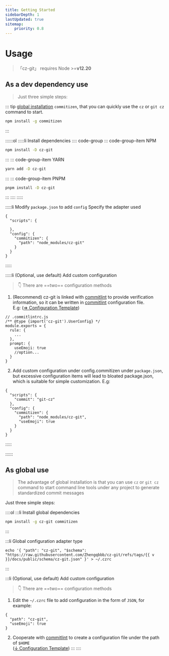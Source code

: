 ```yaml
---
title: Getting Started
sidebarDepth: 1
lastUpdated: true
sitemap:
    priority: 0.8
---
```


# Usage

> 「cz-git」 requires Node >=**v12.20**

## As a dev dependency use

> Just three simple steps:

::: tip
[global installation](#as-global-use) `commitizen`, that you can quickly use the `cz` or `git cz` command to start.

```sh
npm install -g commitizen
```
:::

::::::ol
:::::li Install dependencies
:::: code-group
::: code-group-item NPM

```sh
npm install -D cz-git
```

:::
::: code-group-item YARN

```sh
yarn add -D cz-git
```

:::
::: code-group-item PNPM

```sh
pnpm install -D cz-git
```

:::
::::
:::::

:::::li Modify `package.json` to add `config` Specify the adapter used
```json{5-9}
{
  "scripts": {

  },
  "config": {
    "commitizen": {
      "path": "node_modules/cz-git"
    }
  }
}
```
:::::

:::::li (Optional, use default) Add custom configuration
> 👇 There are ==two== configuration methods
1. (Recommend) cz-git is linked with [commitlint](https://github.com/conventional-changelog/commitlint) to provide verification information, so it can be written in [commitlint](https://github.com/conventional-changelog/commitlint#config) configuration file. <br> E.g: ([⇒ Configuration Template](/config/#configure-template))

```js{2,7,8,9,10}
// .commitlintrc.js
/** @type {import('cz-git').UserConfig} */
module.exports = {
  rule: {
    ...
  },
  prompt: {
    useEmoji: true
    //option...
  }
}
```

2. Add custom configuration under config.commitizen under `package.json`, but excessive configuration items will lead to bloated package.json, which is suitable for simple customization. E.g:

```json{8}
{
  "scripts": {
    "commit": "git-cz"
  },
  "config": {
    "commitizen": {
      "path": "node_modules/cz-git",
      "useEmoji": true
    }
  }
}
```
:::::

::::::

## As global use
> The advantage of global installation is that you can use `cz` or `git cz` command to start command line tools under any project to generate standardized commit messages

Just three simple steps:

::::ol
:::li Install global dependencies
```sh
npm install -g cz-git commitizen
```
:::

:::li Global configuration adapter type
<script setup>
import { useData } from 'vitepress'

const { site } = useData()
const v = site.value.themeConfig.nav?.[4]?.text.slice(1)
</script>

```sh-vue
echo '{ "path": "cz-git", "$schema": "https://raw.githubusercontent.com/Zhengqbbb/cz-git/refs/tags/{{ v }}/docs/public/schema/cz-git.json" }' > ~/.czrc
```
:::

:::li (Optional, use default) Add custom configuration
> 👇 There are ==two== configuration methods
1. Edit the `~/.czrc` file to add configuration in the form of `JSON`, for example:
```json{3}
{
  "path": "cz-git",
  "useEmoji": true
}
```
2. Cooperate with [commitlint](https://github.com/conventional-changelog/commitlint) to create a configuration file under the path of `$HOME` <br>([↓ Configuration Template](/config/#configure-template))
:::
::::
